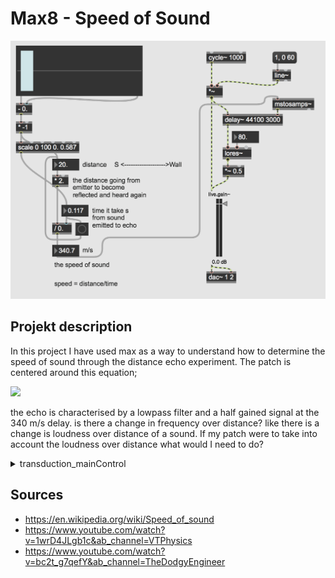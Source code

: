 # Max8 - Speed of Sound

![](./media/speedofsound.png)

## Projekt description

In this project I have used max as a way to understand how to determine the speed of sound through the distance echo experiment. The patch is centered around this equation;

![](https://anjungsainssmkss.files.wordpress.com/2011/08/speedformula.png)

the echo is characterised by a lowpass filter and a half gained signal at the 340 m/s delay. is there a change in frequency over distance? like there is a change is loudness over distance of a sound. If my patch were to take into account the loudness over distance what would I need to do?

<details>
  <summary>transduction_mainControl</summary>
<pre><code>
----------begin_max5_patcher----------
1360.3oc0ZksaiaCE8Y6uBB+3.mDRQpsh19SzG5CECBnsoc3TIJCQ5zjNXx2
d4hjichjL0Rb5DDDaRQwqN2yckJee9rEqJdhIW.9EveAlM66ymMyNkYhYUim
sHm9z5LpztrEB1+Tr5aKV5tjh8jxNsbMMiAf.DDBf2p+MLItdQhC4bQFSY2f
npI2SUqefK1ceIasx8.jBuEtDDfvlOPnX6nfagfuVcO7MVYok+Mwomr6EGT0
aOpZV2Tpm2yb68hEfuZtxOlO27mkiCseAbCpQzEbIzghirvJ81vN.WROAGWn
lT7cil.GH9HAdfuvdhusYEzAhvRYFeCqbXnA6HKLw7QJtEz.aFM06tj+uVbD
.Q5soMyykVSziOPkzblhUdOSPWkYWDb.fecQdNSaa7V98O.+5Mu+me+OoYYM
pnPsqnBhRr5HhUUgBc9vvlUUQwMqpfSnq4KlfO8ktIwNy1PaPGBrqPOQ805U
x2InYCy7Ua4qkReIERRpkMRsFtgcCGR2luaKJyopSCc2nw6JpX2za.2BImUT
xjuznVAeYRNvoUvcpUBthj7pCJUgnujLJ0FjEG4.Bo9uMBGTOgyUkNykpBIM
eeKTZG5fvHKrQXqNHtyRFBi61PuMJc4nx+zVHX0CLfbOisATrEHKNH1za9uJ
XEF4pWB0UjWR5zE4sMHkemr2YOfot.tNq2jNgP7GODLrxFtTQEqYfcE5GVv1
xhb.Kmqzl+.UAXESeyLPIaalFFZ9iJ1.dfQK0eaGkezMNiKzq7fPcZTI+8sc
rYb3IYUIwsnXBmNEyvx2TaJB8HeCA++37MsZWv0TNWATz+V615rIrNsUVFaL
VFr0OTLIrePfUchcd1oQcR9nOcxOFayCggWl7wo+DR9GCH..CL9VU0wUkbzR
7M7Geww2Mf95p7sqJy.G1Uic3qXiciJRU.IzCi0eBqL9KffgxvUIa5t08fjq
GC2l+nqroe6Xh56LQmGZJqHe5aEgmNWyblTR2wdGpPKAPPDrujWUEvDGZB6x
dFg9LOyLSFwWFH5RbmFCoKzkN3p6qbPmxyfn2m+f6XyPH3kcASthcl1B.W+7
5L1KlC6ENPj5rWi6rG73OeftgkQe9E8Cs4bswCAttyb.EEbZSZscnCWQ.mwe
jcqoeki1pORKE5TSsbU8MpAGUHXYGqqENLtGCsgoHItV2iZISSyJivK6O+52
ds28kFLIUcmGtVQKoOx1bOUoJ4qNnXu9MYkBsRiZzYYGXEaqmtd9S2dcYJ6Z
Wud1Ry0Ljsbh5yI9MWU2bo9p2DCa75xGJJUdJoZ8VS6yAAWIUO6TID20sFW0
eLQtVz05HHffgF.wULcX2Y7tbZa6sYSN8lWClUzl4OGZ5t9JWWayUEkB7pv2
vjJtfp3EhSVShaMMp77UNAdHGzYqonz7hOL10WEAidufgiRvIdH3fOBDaNge
ek7nDj4sXdQAgSmBI4ix7MONSj1zKQa50pIQONKnXeHx3ov6z7R.OwCnEIE5
Vz3kDzGIMVLE4imezjHIhORJXBzdQ9JnQCIT+s5y4a1WvEJ4YGdD18V7PDx6
GEPbG9utK1vpQi74F6SHoHzGg2p4jgunnCi6RkUoHHAtWbOw81ENaD18p8IA
MLpRqFRZZjaIgtS6zNZjp5PeJcHZBL5S7TNSNih8I9aMs+wa1hCatLkQVeTh
uhdzfzmvjASQ5LjOQulh5RR8r54ycAbEsS2u+QVorZwVQn673aEVNMYocHW3
FZasaQI6Qd85Qtonk5FLT5tKNT5Zb5op+gHVjWnMODG3UVHZzokossFSSVx8
TGPrc+L+Gy+O.Ni6A..
-----------end_max5_patcher-----------
</code></pre>
</details>

## Sources
- https://en.wikipedia.org/wiki/Speed_of_sound
- https://www.youtube.com/watch?v=1wrD4JLgb1c&ab_channel=VTPhysics
- https://www.youtube.com/watch?v=bc2t_g7qefY&ab_channel=TheDodgyEngineer



